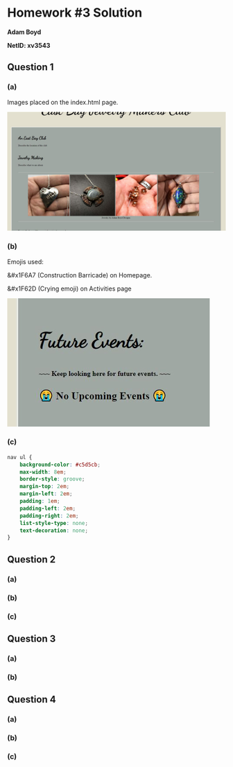 # Homework #3 Solution

**Adam Boyd**

**NetID: xv3543**

## Question 1

### (a)

Images placed on the index.html page.

![Image for question 1a](/images/hw31a.JPG)

### (b)

Emojis used:

&#x1F6A7 (Construction Barricade) on Homepage.

&#x1F62D (Crying emoji) on Activities page

![Image for question 1b](/images/hw31b.JPG)

### (c)

```css
nav ul {
    background-color: #c5d5cb;
    max-width: 8em;
    border-style: groove;
    margin-top: 2em;
    margin-left: 2em;
    padding: 1em;
    padding-left: 2em;
    padding-right: 2em;
    list-style-type: none;
    text-decoration: none;
}
```

## Question 2

### (a)



### (b)



### (c)



## Question 3

### (a)



### (b)



## Question 4

### (a)



### (b)



### (c)

